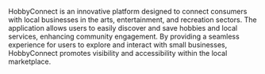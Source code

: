 HobbyConnect is an innovative platform designed to connect consumers with local businesses in the arts, entertainment, and recreation sectors. The application allows users to easily discover and save hobbies and local services, enhancing community engagement. By providing a seamless experience for users to explore and interact with small businesses, HobbyConnect promotes visibility and accessibility within the local marketplace.
